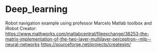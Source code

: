 # Deep_learning

Robot navigation example using professor Marcelo Matlab toolbox and iRobot Creator: 
https://www.mathworks.com/matlabcentral/fileexchange/36253-the-matrix-implementation-of-the-two-layer-multilayer-perceptron--mlp--neural-networks 
https://sourceforge.net/projects/createsim/
